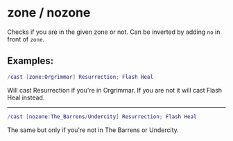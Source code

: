 # zone / nozone

Checks if you are in the given zone or not. Can be inverted by adding `no` in
front of `zone`.  

## Examples:

```lua
/cast [zone:Orgrimmar] Resurrection; Flash Heal
```

Will cast Resurrection if you're in Orgrimmar. If you are not it will cast Flash Heal instead.  

---

```lua
/cast [nozone:The_Barrens/Undercity] Resurrection; Flash Heal
```

The same but only if you're not in The Barrens or Undercity.  